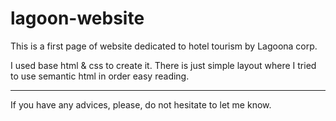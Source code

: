 # lagoon-website
This is a first page of website dedicated to hotel tourism by Lagoona corp.

I used base html & css to create it. There is just simple layout where I tried to use semantic html in order easy reading.

***************************************************************************

If you have any advices, please, do not hesitate to let me know.
